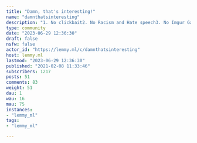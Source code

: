 ```yaml
---
title: "Damn, that's interesting!" 
name: "damnthatsinteresting"
description: "1. No clickbait2. No Racism and Hate speech3. No Imgur Gallery Links4. No Infographics5. Moderator Discretion6. Repost Guidelines7. No videos over 15 minutes long8. No Photoshopped posts9. Image w/ text posts must be sourced in comments"
type: community
date: "2023-06-29 12:36:30"
draft: false
nsfw: false
actor_id: "https://lemmy.ml/c/damnthatsinteresting"
host: lemmy.ml
lastmod: "2023-06-29 12:36:30"
published: "2021-02-08 11:33:46"
subscribers: 1217
posts: 51
comments: 83
weight: 51
dau: 1
wau: 16
mau: 75
instances:
- "lemmy_ml"
tags: 
- "lemmy_ml"

---
```

